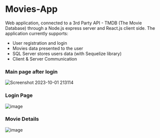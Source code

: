 # Movies-App
Web application, connected to a 3rd Party API - TMDB (The Movie Database) through a Node.js express server and React.js client side.
The application currently supports:
* User registration and login
* Movies data presented to the user
* SQL Server stores users data (with Sequelize library)
* Client & Server Communication

### Main page after login
![Screenshot 2023-10-01 213114](https://github.com/Ori-nissim/Movies-App/assets/93268216/0b10381a-df0e-4f5a-9618-01c3eb328c5c)

### Login Page
![image](https://github.com/Ori-nissim/Movies-App/assets/93268216/0404bfd8-8f81-4fc7-8599-7cadc4a4fa8f)

### Movie Details
![image](https://github.com/Ori-nissim/Movies-App/assets/93268216/f6886b58-e0e3-4f05-888b-073c97b99215)
